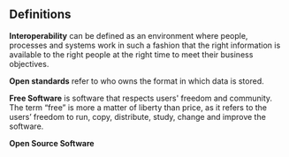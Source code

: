 ## Definitions
**Interoperability** can be defined as an environment where people, processes and systems work in such a fashion that the right information is available to the right people at the right time to meet their business objectives.   

**Open standards** refer to who owns the format in which data is stored.

**Free Software** is software that respects users' freedom and community. The term “free” is more a matter of liberty than price, as it refers to the users’ freedom to run, copy, distribute, study, change and improve the software.

**Open Source Software**